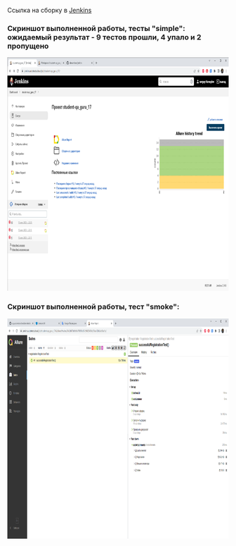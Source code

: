 Ссылка на сборку в [Jenkins](https://jenkins.autotests.cloud/job/student-qa_guru_17/)

### Скриншот выполненной работы, тесты "simple": ожидаемый результат - 9 тестов прошли, 4 упало и 2 пропущено

[<img alt='simple_tests' height='530' src='src/test/resources/img/simple_tests.png'>](https://drive.google.com/file/d/1keXkmFkGUrnJUhXzQieUo_W06wkGs4Ft/view?usp=sharing)

### Скриншот выполненной работы, тест "smoke":

[<img alt='smoke_test' height='500' src='src/test/resources/img/smoke_test.png'>](https://drive.google.com/file/d/1prKbunOcZw4FHupIGVyS32_vkSzfX7fR/view?usp=sharing)
